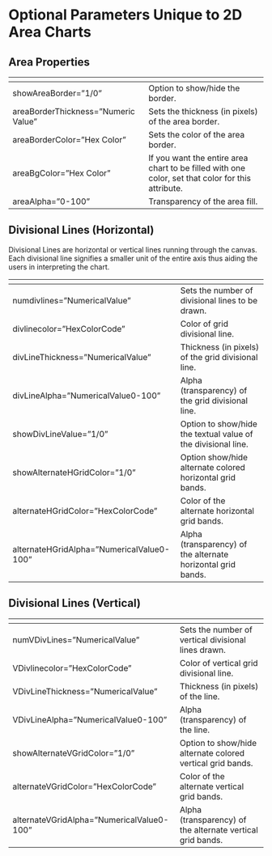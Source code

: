 # Optional Parameters Unique to 2D Area Charts

<PageHeader />

## Area Properties

| <!----> | <!----> |
| --- | --- |
| showAreaBorder=”1/0” | Option to show/hide the border. |
| areaBorderThickness=”Numeric Value” | Sets the thickness (in pixels) of the area border. |
| areaBorderColor=”Hex Color” | Sets the color of the area border. |
| areaBgColor=”Hex Color” | If you want the entire area chart to be filled with one color, set that color for this attribute. |
| areaAlpha=”0-100” | Transparency of the area fill. |

## Divisional Lines (Horizontal)

Divisional Lines are horizontal or vertical lines running through the canvas. Each divisional line signifies a smaller unit of the entire axis thus aiding the users in interpreting the chart.

| <!----> | <!----> |
| --- | --- |
| numdivlines=”NumericalValue” | Sets the number of divisional lines to be drawn. |
| divlinecolor=”HexColorCode” | Color of grid divisional line. |
| divLineThickness=”NumericalValue” | Thickness (in pixels) of the grid divisional line. |
| divLineAlpha=”NumericalValue0-100” | Alpha (transparency) of the grid divisional line. |
| showDivLineValue=”1/0” | Option to show/hide the textual value of the divisional line. |
| showAlternateHGridColor=”1/0” | Option show/hide alternate colored horizontal grid bands. |
| alternateHGridColor=”HexColorCode” | Color of the alternate horizontal grid bands. |
| alternateHGridAlpha=”NumericalValue0-100” | Alpha (transparency) of the alternate horizontal grid bands. |

## Divisional Lines (Vertical)

| <!----> | <!----> |
| --- | --- |
| numVDivLines=”NumericalValue” | Sets the number of vertical divisional lines drawn. |
| VDivlinecolor=”HexColorCode” | Color of vertical grid divisional line. |
| VDivLineThickness=”NumericalValue” | Thickness (in pixels) of the line. |
| VDivLineAlpha=”NumericalValue0-100” | Alpha (transparency) of the line. |
| showAlternateVGridColor=”1/0” | Option to show/hide alternate colored vertical grid bands. |
| alternateVGridColor=”HexColorCode” | Color of the alternate vertical grid bands. |
| alternateVGridAlpha=”NumericalValue0- 100” | Alpha (transparency) of the alternate vertical grid bands. |

<PageFooter />

